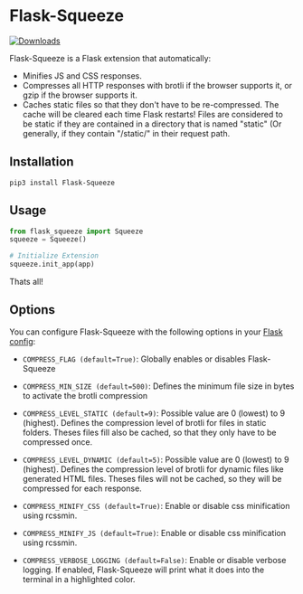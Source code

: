# Flask-Squeeze

[![Downloads](https://pepy.tech/badge/flask-squeeze)](https://pepy.tech/project/flask-squeeze)

Flask-Squeeze is a Flask extension that automatically:
- Minifies JS and CSS responses.
- Compresses all HTTP responses with brotli if the browser supports it, or gzip if the browser supports it.
- Caches static files so that they don't have to be re-compressed. The cache will be cleared each time Flask restarts! Files are considered to be static if they are contained in a directory that is named "static" (Or generally, if they contain "/static/" in their request path.

## Installation
```
pip3 install Flask-Squeeze
```

## Usage
```python
from flask_squeeze import Squeeze
squeeze = Squeeze()

# Initialize Extension
squeeze.init_app(app)
```

Thats all!

## Options
You can configure Flask-Squeeze with the following options in your [Flask config](https://flask.palletsprojects.com/en/latest/config/):
- `COMPRESS_FLAG (default=True)`: Globally enables or disables Flask-Squeeze
- `COMPRESS_MIN_SIZE (default=500)`: Defines the minimum file size in bytes to activate the brotli compression
- `COMPRESS_LEVEL_STATIC (default=9)`: Possible value are 0 (lowest) to 9 (highest). Defines the compression level of brotli for files in static folders. Theses files fill also be cached, so that they only have to be compressed once.
- `COMPRESS_LEVEL_DYNAMIC (default=5)`: Possible value are 0 (lowest) to 9 (highest). Defines the compression level of brotli for dynamic files like generated HTML files. Theses files will not be cached, so they will be compressed for each response.
- `COMPRESS_MINIFY_CSS (default=True)`: Enable or disable css minification using rcssmin.
- `COMPRESS_MINIFY_JS (default=True)`: Enable or disable css minification using rcssmin.

- `COMPRESS_VERBOSE_LOGGING (default=False)`: Enable or disable verbose logging. If enabled, Flask-Squeeze will print what it does into the terminal in a highlighted color.
